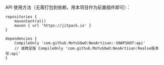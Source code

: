 API 使用方法（无需打包到依赖，用本项目作为前置插件即可）：
```Gradle
repositories {
    mavenCentral()
    maven { url 'https://jitpack.io' }
}

dependencies {
    CompileOnly 'com.github.MoYuSOwO:NeoArtisan:-SNAPSHOT:api'
    // 或稳定版 CompileOnly 'com.github.MoYuSOwO:NeoArtisan:Realse版本号:api' 
}
```
